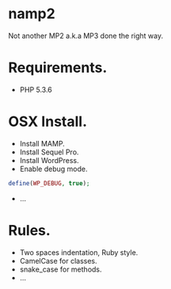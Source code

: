 # namp2
Not another MP2 a.k.a MP3 done the right way.

# Requirements.
- PHP 5.3.6

# OSX Install.
- Install MAMP.
- Install Sequel Pro.
- Install WordPress.
- Enable debug mode.
```php
define(WP_DEBUG, true);
```
- ...

# Rules.
- Two spaces indentation, Ruby style.
- CamelCase for classes.
- snake_case for methods.
- ...
